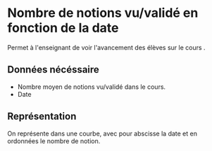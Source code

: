 # Nombre de notions vu/validé en fonction de la date

Permet à l'enseignant de voir l'avancement des élèves sur le cours .

## Données nécéssaire

* Nombre moyen de notions vu/validé dans le cours.
* Date

## Représentation

On représente dans une courbe, avec pour abscisse la date et en ordonnées le nombre de notion.

<!--- 
Author : Jordan
Validator :
-->